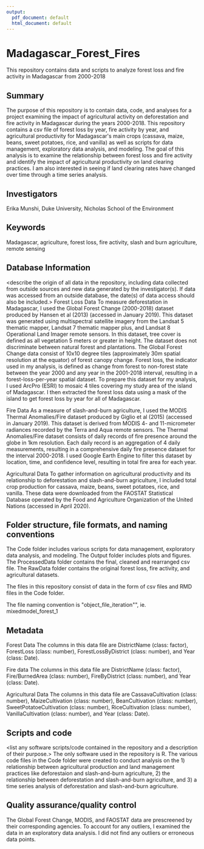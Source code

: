 ```yaml
---
output:
  pdf_document: default
  html_document: default
---
```

# Madagascar_Forest_Fires
This repository contains data and scripts to analyze forest loss and fire activity in Madagascar from 2000-2018


## Summary

The purpose of this repository is to contain data, code, and analyses for a project examining the impact of agricultural activity on deforestation and fire activity in Madagascar during the years 2000-2018. This repository contains a csv file of forest loss by year, fire activity by year, and agricultural productivity for Madagascar's main crops (cassava, maize, beans, sweet potatoes, rice, and vanilla) as well as scripts for data management, exploratory data analysis, and modeling. The goal of this analysis is to examine the relationship between forest loss and fire activity and identify the impact of agricultural productivity on land clearing practices. I am also interested in seeing if land clearing rates have changed over time through a time series analysis. 

## Investigators

Erika Munshi, Duke University, Nicholas School of the Environment

## Keywords

Madagascar, agriculture, forest loss, fire activity, slash and burn agriculture, remote sensing

## Database Information

<describe the origin of all data in the repository, including data collected from outside sources and new data generated by the investigator(s). If data was accessed from an outside database, the date(s) of data access should also be included.>
Forest Loss Data
To measure deforestation in Madagascar, I used the Global Forest Change (2000-2018) dataset produced by Hansen et al (2013) (accessed in January 2019). This dataset was generated using multispectral satellite imagery from the Landsat 5 thematic mapper, Landsat 7 thematic mapper plus, and Landsat 8 Operational Land Imager remote sensors. In this dataset, tree cover is defined as all vegetation 5 meters or greater in height. The dataset does not discriminate between natural forest and plantations. The Global Forest Change data consist of 10x10 degree tiles (approximately 30m spatial resolution at the equator) of forest canopy change. Forest loss, the indicator used in my analysis, is defined as change from forest to non-forest state between the year 2000 and any year in the 2001-2018 interval, resulting in a forest-loss-per-year spatial dataset. 
To prepare this dataset for my analysis, I used ArcPro (ESRI) to mosaic 4 tiles covering my study area of the island of Madagascar. I then extracted the forest loss data using a mask of the island to get forest loss by year for all of Madagascar. 

Fire Data
As a measure of slash-and-burn agriculture, I used the MODIS Thermal Anomalies/Fire dataset produced by Giglio et al (2015) (accessed in January 2019). This dataset is derived from MODIS 4- and 11-micrometer radiances recorded by the Terra and Aqua remote sensors. The Thermal Anomalies/Fire dataset consists of daily records of fire presence around the globe in 1km resolution. Each daily record is an aggregation of 4 daily measurements, resulting in a comprehensive daily fire presence dataset for the interval 2000-2018. I used Google Earth Engine to filter this dataset by location, time, and confidence level, resulting in total fire area for each year. 

Agricultural Data
To gather information on agricultural productivity and its relationship to deforestation and slash-and-burn agriculture, I included total crop production for cassava, maize, beans, sweet potatoes, rice, and vanilla. These data were downloaded from the FAOSTAT Statistical Database operated by the Food and Agriculture Organization of the United Nations (accessed in April 2020).   

## Folder structure, file formats, and naming conventions 

The Code folder includes various scripts for data management, exploratory data analysis, and modeling. The Output folder includes plots and figures. The ProcessedData folder contains the final, cleaned and rearranged csv file. The RawData folder contains the original forest loss, fire activity, and agricultural datasets. 

The files in this repository consist of data in the form of csv files and RMD files in the Code folder. 

The file naming convention is "object_file_iteration"", ie. mixedmodel_forest_1

## Metadata

Forest Data
The columns in this data file are DistrictName (class: factor), ForestLoss (class: number), ForestLossByDistrict (class: number), and Year (class: Date). 

Fire data
The columns in this data file are DistrictName (class: factor), Fire/BurnedArea (class: number), FireByDistrict (class: number), and Year (class: Date).

Agricultural Data
The columns in this data file are CassavaCultivation (class: number), MaizeCultivation (class: number), BeanCultivation (class: number), SweetPotatoeCultivation (class: number), RiceCultivation (class: number), VanillaCultivation (class: number), and Year (class: Date).

## Scripts and code

<list any software scripts/code contained in the repository and a description of their purpose.>
The only software used in the repository is R. The various code files in the Code folder were created to conduct analysis on the 1) relationship between agricultural production and land management practices like deforestaion and slash-and-burn agriculture, 2) the relationship between deforestation and slash-and-burn agriculture, and 3) a time series analysis of deforestation and slash-and-burn agriculture.

## Quality assurance/quality control

The Global Forest Change, MODIS, and FAOSTAT data are prescreened by their corresponding agencies. To account for any outliers, I examined the data in an exploratory data analysis. I did not find any outliers or erroneous data points. 

